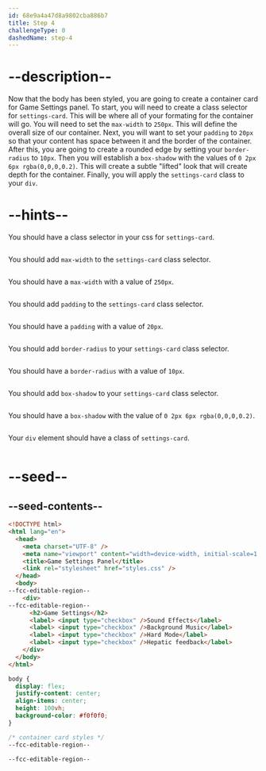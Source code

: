 ```yaml
---
id: 68e9a4a47d8a9802cba886b7
title: Step 4
challengeType: 0
dashedName: step-4
---
```


# --description--
Now that the body has been styled, you are going to create a container card for Game Settings panel. To start, you will need to create a class selector for `settings-card`.
This will be where all of your formating for the container will go. You will need to set the `max-width` to `250px`. This will define the overall size of our container.
Next, you will want to set your `padding` to `20px` so that your content has space between it and the border of the container.
After this, you are going to create a rounded edge by setting your `border-radius` to `10px`.
Then you will establish a `box-shadow` with the values of `0 2px 6px rgba(0,0,0,0.2)`. This will create a subtle "lifted" look that will create depth for the container.
Finally, you will apply the `settings-card` class to your `div`.

# --hints--
You should have a class selector in your css for `settings-card`.

```js

```

You should add `max-width` to the `settings-card` class selector.

```js

```

You should have a `max-width` with a value of `250px`.

```js

```

You should add `padding` to the `settings-card` class selector.

```js

```

You should have a `padding` with a value of `20px`.

```js

```

You should add `border-radius` to your `settings-card` class selector.

```js

```

You should have a `border-radius` with a value of `10px`.

```js

```

You should add `box-shadow` to your `settings-card` class selector.

```js

```

You should have a `box-shadow` with the value of `0 2px 6px rgba(0,0,0,0.2)`.

```js

```

Your `div` element should have a class of `settings-card`.

```js

```

# --seed--

## --seed-contents--

```html
<!DOCTYPE html>
<html lang="en">
  <head>
    <meta charset="UTF-8" />
    <meta name="viewport" content="width=device-width, initial-scale=1.0" />
    <title>Game Settings Panel</title>
    <link rel="stylesheet" href="styles.css" />
  </head>
  <body>
--fcc-editable-region--
    <div>
--fcc-editable-region--
      <h2>Game Settings</h2>
      <label> <input type="checkbox" />Sound Effects</label>
      <label> <input type="checkbox" />Background Music</label>
      <label> <input type="checkbox" />Hard Mode</label>
      <label> <input type="checkbox" />Hepatic feedback</label>
    </div>
  </body>
</html>
```

```css
body {
  display: flex;
  justify-content: center;
  align-items: center;
  height: 100vh;
  background-color: #f0f0f0;
}

/* container card styles */
--fcc-editable-region--

--fcc-editable-region--
```
